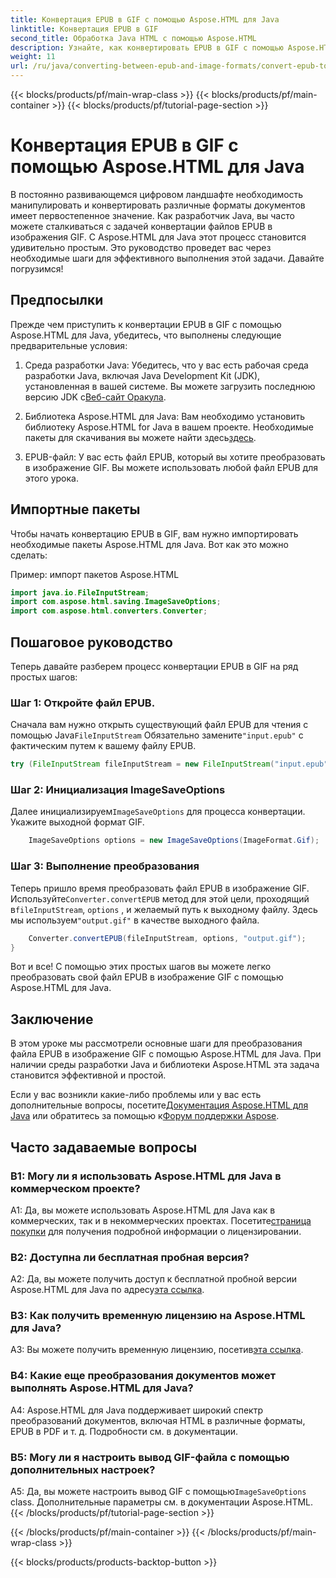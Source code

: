 ```yaml
---
title: Конвертация EPUB в GIF с помощью Aspose.HTML для Java
linktitle: Конвертация EPUB в GIF
second_title: Обработка Java HTML с помощью Aspose.HTML
description: Узнайте, как конвертировать EPUB в GIF с помощью Aspose.HTML для Java. Просто, эффективно и надежно.
weight: 11
url: /ru/java/converting-between-epub-and-image-formats/convert-epub-to-gif/
---
```


{{< blocks/products/pf/main-wrap-class >}}
{{< blocks/products/pf/main-container >}}
{{< blocks/products/pf/tutorial-page-section >}}

# Конвертация EPUB в GIF с помощью Aspose.HTML для Java

В постоянно развивающемся цифровом ландшафте необходимость манипулировать и конвертировать различные форматы документов имеет первостепенное значение. Как разработчик Java, вы часто можете сталкиваться с задачей конвертации файлов EPUB в изображения GIF. С Aspose.HTML для Java этот процесс становится удивительно простым. Это руководство проведет вас через необходимые шаги для эффективного выполнения этой задачи. Давайте погрузимся!

## Предпосылки

Прежде чем приступить к конвертации EPUB в GIF с помощью Aspose.HTML для Java, убедитесь, что выполнены следующие предварительные условия:

1. Среда разработки Java:
    Убедитесь, что у вас есть рабочая среда разработки Java, включая Java Development Kit (JDK), установленная в вашей системе. Вы можете загрузить последнюю версию JDK с[Веб-сайт Оракула](https://www.oracle.com/java/technologies/javase-downloads.html).

2. Библиотека Aspose.HTML для Java:
    Вам необходимо установить библиотеку Aspose.HTML for Java в вашем проекте. Необходимые пакеты для скачивания вы можете найти здесь[здесь](https://releases.aspose.com/html/java/).

3. EPUB-файл:
   У вас есть файл EPUB, который вы хотите преобразовать в изображение GIF. Вы можете использовать любой файл EPUB для этого урока.

## Импортные пакеты

Чтобы начать конвертацию EPUB в GIF, вам нужно импортировать необходимые пакеты Aspose.HTML для Java. Вот как это можно сделать:

Пример: импорт пакетов Aspose.HTML
```java
import java.io.FileInputStream;
import com.aspose.html.saving.ImageSaveOptions;
import com.aspose.html.converters.Converter;
```

## Пошаговое руководство

Теперь давайте разберем процесс конвертации EPUB в GIF на ряд простых шагов:

### Шаг 1: Откройте файл EPUB.

 Сначала вам нужно открыть существующий файл EPUB для чтения с помощью Java`FileInputStream` Обязательно замените`"input.epub"` с фактическим путем к вашему файлу EPUB.

```java
try (FileInputStream fileInputStream = new FileInputStream("input.epub")) {
```

### Шаг 2: Инициализация ImageSaveOptions

 Далее инициализируем`ImageSaveOptions` для процесса конвертации. Укажите выходной формат GIF.

```java
    ImageSaveOptions options = new ImageSaveOptions(ImageFormat.Gif);
```

### Шаг 3: Выполнение преобразования

 Теперь пришло время преобразовать файл EPUB в изображение GIF. Используйте`Converter.convertEPUB` метод для этой цели, проходящий в`fileInputStream`, `options` , и желаемый путь к выходному файлу. Здесь мы используем`"output.gif"` в качестве выходного файла.

```java
    Converter.convertEPUB(fileInputStream, options, "output.gif");
}
```

Вот и все! С помощью этих простых шагов вы можете легко преобразовать свой файл EPUB в изображение GIF с помощью Aspose.HTML для Java.

## Заключение

В этом уроке мы рассмотрели основные шаги для преобразования файла EPUB в изображение GIF с помощью Aspose.HTML для Java. При наличии среды разработки Java и библиотеки Aspose.HTML эта задача становится эффективной и простой.

 Если у вас возникли какие-либо проблемы или у вас есть дополнительные вопросы, посетите[Документация Aspose.HTML для Java](https://reference.aspose.com/html/java/) или обратитесь за помощью к[Форум поддержки Aspose](https://forum.aspose.com/).

## Часто задаваемые вопросы

### В1: Могу ли я использовать Aspose.HTML для Java в коммерческом проекте?

A1: Да, вы можете использовать Aspose.HTML для Java как в коммерческих, так и в некоммерческих проектах. Посетите[страница покупки](https://purchase.aspose.com/buy) для получения подробной информации о лицензировании.

### В2: Доступна ли бесплатная пробная версия?

 A2: Да, вы можете получить доступ к бесплатной пробной версии Aspose.HTML для Java по адресу[эта ссылка](https://releases.aspose.com/).

### В3: Как получить временную лицензию на Aspose.HTML для Java?

 A3: Вы можете получить временную лицензию, посетив[эта ссылка](https://purchase.aspose.com/temporary-license/).

### В4: Какие еще преобразования документов может выполнять Aspose.HTML для Java?

A4: Aspose.HTML для Java поддерживает широкий спектр преобразований документов, включая HTML в различные форматы, EPUB в PDF и т. д. Подробности см. в документации.

### В5: Могу ли я настроить вывод GIF-файла с помощью дополнительных настроек?

 A5: Да, вы можете настроить вывод GIF с помощью`ImageSaveOptions` class. Дополнительные параметры см. в документации Aspose.HTML.
{{< /blocks/products/pf/tutorial-page-section >}}

{{< /blocks/products/pf/main-container >}}
{{< /blocks/products/pf/main-wrap-class >}}

{{< blocks/products/products-backtop-button >}}
